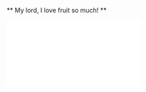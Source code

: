 ** My lord, I love fruit so much! **

<embed src="report/CS 5787 - Final Project Report.pdf" type="application/pdf">

